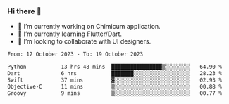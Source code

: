 ### Hi there 👋

<!--
**devcat37/devcat37** is a ✨ _special_ ✨ repository because its `README.md` (this file) appears on your GitHub profile.-->


- 🔭 I’m currently working on Chimicum application.
- 🌱 I’m currently learning Flutter/Dart.
- 👯 I’m looking to collaborate with UI designers.
<!-- - 🤔 I’m looking for help with ... -->

<!--START_SECTION:waka-->

```txt
From: 12 October 2023 - To: 19 October 2023

Python           13 hrs 48 mins  ████████████████▒░░░░░░░░   64.90 %
Dart             6 hrs           ███████░░░░░░░░░░░░░░░░░░   28.23 %
Swift            37 mins         ▓░░░░░░░░░░░░░░░░░░░░░░░░   02.93 %
Objective-C      11 mins         ▒░░░░░░░░░░░░░░░░░░░░░░░░   00.88 %
Groovy           9 mins          ▒░░░░░░░░░░░░░░░░░░░░░░░░   00.77 %
```

<!--END_SECTION:waka-->
